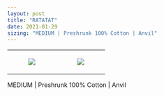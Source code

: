 ```yaml
---
layout: post
title: "RATATAT"
date: 2021-01-29
sizing: "MEDIUM | Preshrunk 100% Cotton | Anvil"
---
```




<table style="width:100%;"><tr><td style="vertical-align:top;">
      <figure class="tmblr-full" data-orig-height="2048" data-orig-width="1365" data-orig-src="https://concertshirts.netlify.app/shirts/0568/0568-01.jpg"><img src="https://64.media.tumblr.com/ea32715119a00735d28239dc80028940/4c47e2ca3a79c11e-79/s540x810/7f31895cba29b0e59646aa6e11ba0a039284e512.jpg" data-orig-height="2048" data-orig-width="1365" data-orig-src="https://concertshirts.netlify.app/shirts/0568/0568-01.jpg"/></figure></td>
    <td style="vertical-align:top;">
      <figure class="tmblr-full" data-orig-height="2048" data-orig-width="1365" data-orig-src="https://concertshirts.netlify.app/shirts/0568/0568-02.jpg"><img src="https://64.media.tumblr.com/3cb98e35ca924db7d65470d9d3a51da9/4c47e2ca3a79c11e-22/s540x810/cd99fad4af911ed552c3ee91c582791440088561.jpg" data-orig-height="2048" data-orig-width="1365" data-orig-src="https://concertshirts.netlify.app/shirts/0568/0568-02.jpg"/></figure></td>
  </tr></table><p>
  MEDIUM | Preshrunk 100% Cotton | Anvil
</p>
